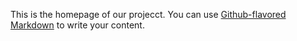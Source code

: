 This is the homepage of our projecct.  You can use
[Github-flavored Markdown](https://guides.github.com/features/mastering-markdown/)
to write your content.